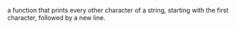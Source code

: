 a function that prints every other character of a string, starting with the first character, followed by a new line.
